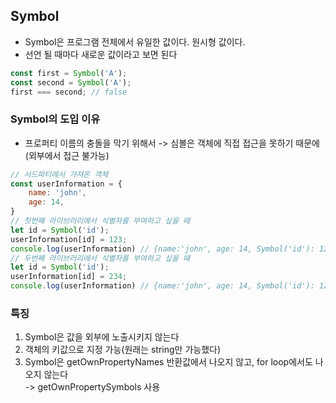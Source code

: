 ## Symbol   
- Symbol은 프로그램 전체에서 유일한 값이다. 원시형 값이다.   
- 선언 될 때마다 새로운 값이라고 보면 된다   
```javascript
const first = Symbol('A');
const second = Symbol('A');
first === second; // false
```
### Symbol의 도입 이유    
- 프로퍼티 이름의 충돌을 막기 위해서 -> 심볼은 객체에 직접 접근을 못하기 때문에(외부에서 접근 불가능)   
```javascript
// 서드파티에서 가져온 객체
const userInformation = {
    name: 'john',
    age: 14,
}
// 첫번째 라이브러리에서 식별자를 부여하고 싶을 때
let id = Symbol('id');
userInformation[id] = 123;
console.log(userInformation) // {name:'john', age: 14, Symbol('id'): 123}
// 두번째 라이브러리에서 식별자를 부여하고 싶을 때
let id = Symbol('id');
userInformation[id] = 234;
console.log(userInformation) // {name:'john', age: 14, Symbol('id'): 123, Symbol('id'): 234}
```

### 특징    
1. Symbol은 값을 외부에 노출시키지 않는다   
2. 객체의 키값으로 지정 가능(원래는 string만 가능했다)   
3. Symbol은 getOwnPropertyNames 반환값에서 나오지 않고, for loop에서도 나오지 않는다   
 -> getOwnPropertySymbols 사용   
